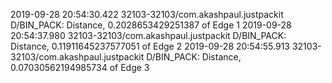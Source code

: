 2019-09-28 20:54:30.422 32103-32103/com.akashpaul.justpackit D/BIN_PACK: Distance, 0.2028653429251387 of Edge 1
2019-09-28 20:54:37.980 32103-32103/com.akashpaul.justpackit D/BIN_PACK: Distance, 0.11911645237577051 of Edge 2
2019-09-28 20:54:55.913 32103-32103/com.akashpaul.justpackit D/BIN_PACK: Distance, 0.07030562194985734 of Edge 3

<!--                    android:background="@drawable/button"-->

<!--                android:background="@drawable/button"-->
